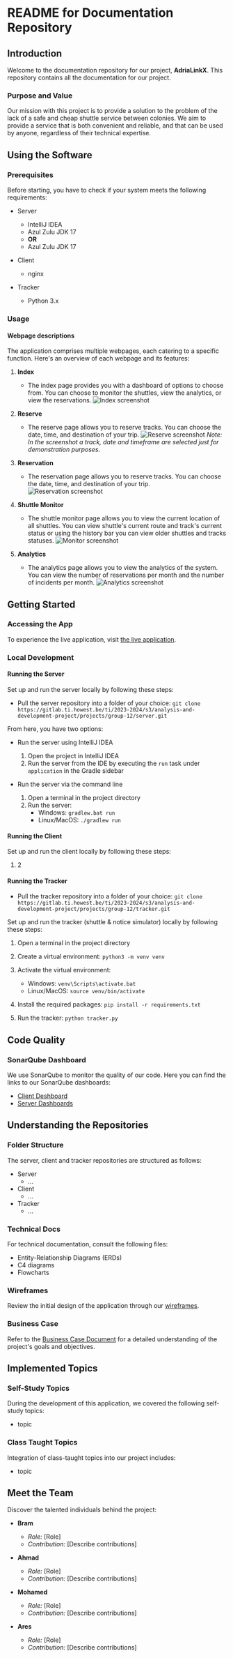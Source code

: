# README for Documentation Repository

## Introduction

Welcome to the documentation repository for our project, **AdriaLinkX**. This repository contains all the documentation for our project.

### Purpose and Value

Our mission with this project is to provide a solution to the problem of the lack of a safe and cheap shuttle service between colonies. We aim to provide a service that is both convenient and reliable, and that can be used by anyone, regardless of their technical expertise.

## Using the Software

### Prerequisites

Before starting, you have to check if your system meets the following requirements:

- Server
  - IntelliJ IDEA
  - Azul Zulu JDK 17
  - **OR**
  - Azul Zulu JDK 17

- Client
  - nginx

- Tracker
  - Python 3.x

### Usage

#### Webpage descriptions

The application comprises multiple webpages, each catering to a specific function. Here's an overview of each webpage and its features:

1. **Index**
   - The index page provides you with a dashboard of options to choose from. You can choose to monitor the shuttles, view the analytics, or view the reservations.
    ![Index screenshot](webapp-screenshots/index.png)

2. **Reserve**
   - The reserve page allows you to reserve tracks. You can choose the date, time, and destination of your trip.
    ![Reserve screenshot](webapp-screenshots/reserve.png)
    *Note: In the screenshot a track, date and timeframe are selected just for demonstration purposes.*

3. **Reservation**
   - The reservation page allows you to reserve tracks. You can choose the date, time, and destination of your trip.
    ![Reservation screenshot](webapp-screenshots/reservations.png)

4. **Shuttle Monitor**
   - The shuttle monitor page allows you to view the current location of all shuttles. You can view shuttle's current route and track's current status or using the history bar you can view older shuttles and tracks statuses.
    ![Monitor screenshot](webapp-screenshots/monitor.png)

5. **Analytics**
   - The analytics page allows you to view the analytics of the system. You can view the number of reservations per month and the number of incidents per month.
    ![Analytics screenshot](webapp-screenshots/analytics.png)

## Getting Started

### Accessing the App

To experience the live application, visit [the live application](https://project-2.ti.howest.be/2023-2024/group-12/).

### Local Development

#### Running the Server

Set up and run the server locally by following these steps:

- Pull the server repository into a folder of your choice: `git clone https://gitlab.ti.howest.be/ti/2023-2024/s3/analysis-and-development-project/projects/group-12/server.git`

From here, you have two options:

- Run the server using IntelliJ IDEA
  1. Open the project in IntelliJ IDEA
  2. Run the server from the IDE by executing the `run` task under `application` in the Gradle sidebar

- Run the server via the command line
  1. Open a terminal in the project directory
  2. Run the server:
     - Windows: `gradlew.bat run`
     - Linux/MacOS: `./gradlew run`

#### Running the Client

Set up and run the client locally by following these steps:

1. 2

#### Running the Tracker

- Pull the tracker repository into a folder of your choice: `git clone https://gitlab.ti.howest.be/ti/2023-2024/s3/analysis-and-development-project/projects/group-12/tracker.git`

Set up and run the tracker (shuttle & notice simulator) locally by following these steps:

1. Open a terminal in the project directory
2. Create a virtual environment: `python3 -m venv venv`
3. Activate the virtual environment:
   - Windows: `venv\Scripts\activate.bat`
   - Linux/MacOS: `source venv/bin/activate`

4. Install the required packages: `pip install -r requirements.txt`
5. Run the tracker: `python tracker.py`

## Code Quality

### SonarQube Dashboard

We use SonarQube to monitor the quality of our code. Here you can find the links to our SonarQube dashboards:

- [Client Deshboard](https://sonarqube.ti.howest.be/dashboard?id=2023.project-2%3Aadria-client-12)
- [Server Dashboards](https://sonarqube.ti.howest.be/dashboard?id=2023.project-2%3Aadria-server-12)

## Understanding the Repositories

### Folder Structure

The server, client and tracker repositories are structured as follows:

- Server
  - ...
- Client
  - ...
- Tracker
  - ...

### Technical Docs

For technical documentation, consult the following files:

- Entity-Relationship Diagrams (ERDs)
- C4 diagrams
- Flowcharts

### Wireframes

Review the initial design of the application through our [wireframes](link_to_wireframes).

### Business Case

Refer to the [Business Case Document](#) for a detailed understanding of the project's goals and objectives.

## Implemented Topics

### Self-Study Topics

During the development of this application, we covered the following self-study topics:

- topic

### Class Taught Topics

Integration of class-taught topics into our project includes:

- topic

## Meet the Team

Discover the talented individuals behind the project:

- **Bram**
  - *Role:* [Role]
  - *Contribution:* [Describe contributions]

- **Ahmad**
  - *Role:* [Role]
  - *Contribution:* [Describe contributions]

- **Mohamed**
  - *Role:* [Role]
  - *Contribution:* [Describe contributions]

- **Ares**
  - *Role:* [Role]
  - *Contribution:* [Describe contributions]
